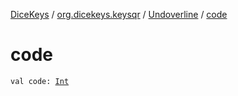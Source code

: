 [DiceKeys](../../index.md) / [org.dicekeys.keysqr](../index.md) / [Undoverline](index.md) / [code](./code.md)

# code

`val code: `[`Int`](https://kotlinlang.org/api/latest/jvm/stdlib/kotlin/-int/index.html)